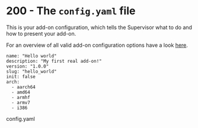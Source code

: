 # 200 - The ```config.yaml``` file

This is your add-on configuration, which tells the Supervisor what to do and how to present your add-on.

For an overview of all valid add-on configuration options have a look [here](https://developers.home-assistant.io/docs/add-ons/configuration#add-on-configuration).

```
name: "Hello world"
description: "My first real add-on!"
version: "1.0.0"
slug: "hello_world"
init: false
arch:
  - aarch64
  - amd64
  - armhf
  - armv7
  - i386
```

config.yaml
